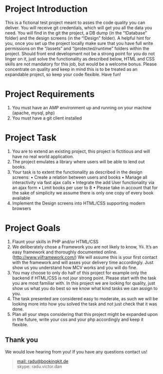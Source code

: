 # Project Introduction

This is a fictional test project meant to asses the code quality you can deliver. You will receive git credentials, which will get you all the data you need. You will find in the git the project, a DB dump (in the “!Database” folder) and the design screens (in the “!Design” folder). A helpful hint for you, once you set up the project locally make sure that you have full write permissions on the “/assets” and “/protected/runtime” folders within the project.
Should front end development not be a strong point for you do not linger on it, just solve the functionality as described below, HTML and CSS skills are not mandatory for this job, but would be a welcome bonus. Please concentrate on quality and keep in mind this is to be treated as an expandable project, so keep your code flexible. Have fun!

# Project Requirements

1.	You must have an AMP environment up and running on your machine (apache, mysql, php)
2.	You must have a git client installed

# Project Task

1.	You are to extend an existing project, this project is fictitious and will have no real world application.
2.	The project emulates a library where users will be able to lend out books.
3.	Your task is to extent the functionality as described in the design screens:
    •	Create a relation between users and books
    •	Manage all interactivity via fast ajax calls
    •	Integrate the add User functionality via an ajax form 
    •	Limit books per user to 8
    •	Please take in account that for the sake of simplicity we assume there is only one copy of every book available
4.	Implement the Design screens into HTML/CSS supporting modern browsers

# Project Goals

1.	Flaunt your skills in PHP and/or HTML/CSS
2.	We deliberately chose a Framework you are not likely to know, Yii. It’s an easy framework and thoroughly documented online. (http://www.yiiframework.com/) We will assume this is your first contact with the framework and will asses your delivery time accordingly. Just show us you understand how MCV works and you will do fine.
3.	You may choose to only do half of this project for example only the backend if HTML/CSS is not jour strong point. Please start with the task you are most familiar with. In this project we are looking for quality, just show us what you do best so we know what kind tasks we can assign to you.
4.	The task presented are considered easy to moderate, as such we will be looking more into how you solved the task and not just check that it was done.
5.	Plan all your steps considering that this project might be expanded upon in the future, write your css and your php accordingly and keep it flexible.


## Thank you
We would love hearing from you! If you have any questions contact us!
> [mail: radu@bookingkit.de](mailto:radu@bookingkit.de)  
> skype: radu.victor.dan
